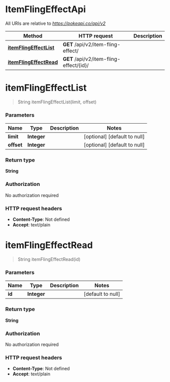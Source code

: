 # ItemFlingEffectApi

All URIs are relative to *https://pokeapi.co/api/v2*

Method | HTTP request | Description
------------- | ------------- | -------------
[**itemFlingEffectList**](ItemFlingEffectApi.md#itemFlingEffectList) | **GET** /api/v2/item-fling-effect/ | 
[**itemFlingEffectRead**](ItemFlingEffectApi.md#itemFlingEffectRead) | **GET** /api/v2/item-fling-effect/{id}/ | 


<a name="itemFlingEffectList"></a>
# **itemFlingEffectList**
> String itemFlingEffectList(limit, offset)



### Parameters

Name | Type | Description  | Notes
------------- | ------------- | ------------- | -------------
 **limit** | **Integer**|  | [optional] [default to null]
 **offset** | **Integer**|  | [optional] [default to null]

### Return type

**String**

### Authorization

No authorization required

### HTTP request headers

- **Content-Type**: Not defined
- **Accept**: text/plain

<a name="itemFlingEffectRead"></a>
# **itemFlingEffectRead**
> String itemFlingEffectRead(id)



### Parameters

Name | Type | Description  | Notes
------------- | ------------- | ------------- | -------------
 **id** | **Integer**|  | [default to null]

### Return type

**String**

### Authorization

No authorization required

### HTTP request headers

- **Content-Type**: Not defined
- **Accept**: text/plain

